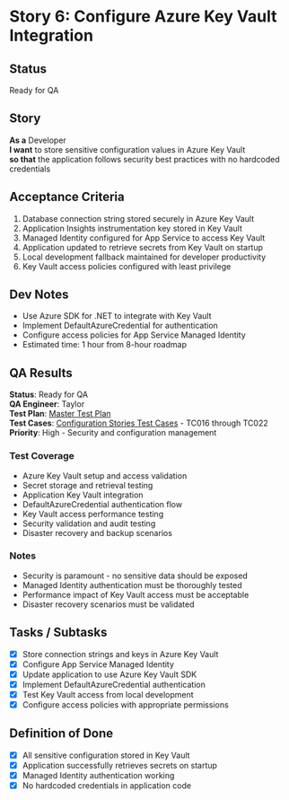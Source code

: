 # Story 6: Configure Azure Key Vault Integration

## Status
Ready for QA

## Story

**As a** Developer  
**I want** to store sensitive configuration values in Azure Key Vault  
**so that** the application follows security best practices with no hardcoded credentials

## Acceptance Criteria

1. Database connection string stored securely in Azure Key Vault
2. Application Insights instrumentation key stored in Key Vault
3. Managed Identity configured for App Service to access Key Vault
4. Application updated to retrieve secrets from Key Vault on startup
5. Local development fallback maintained for developer productivity
6. Key Vault access policies configured with least privilege

## Dev Notes

- Use Azure SDK for .NET to integrate with Key Vault
- Implement DefaultAzureCredential for authentication
- Configure access policies for App Service Managed Identity
- Estimated time: 1 hour from 8-hour roadmap

## QA Results

**Status**: Ready for QA  
**QA Engineer**: Taylor  
**Test Plan**: [Master Test Plan](../test_plans/plan1.md)  
**Test Cases**: [Configuration Stories Test Cases](../test_cases/case2.md) - TC016 through TC022  
**Priority**: High - Security and configuration management  

### Test Coverage
- Azure Key Vault setup and access validation
- Secret storage and retrieval testing
- Application Key Vault integration
- DefaultAzureCredential authentication flow
- Key Vault access performance testing
- Security validation and audit testing
- Disaster recovery and backup scenarios

### Notes
- Security is paramount - no sensitive data should be exposed
- Managed Identity authentication must be thoroughly tested
- Performance impact of Key Vault access must be acceptable
- Disaster recovery scenarios must be validated


## Tasks / Subtasks

- [x] Store connection strings and keys in Azure Key Vault
- [x] Configure App Service Managed Identity
- [x] Update application to use Azure Key Vault SDK
- [x] Implement DefaultAzureCredential authentication
- [x] Test Key Vault access from local development
- [x] Configure access policies with appropriate permissions

## Definition of Done
- [x] All sensitive configuration stored in Key Vault
- [x] Application successfully retrieves secrets on startup
- [x] Managed Identity authentication working
- [x] No hardcoded credentials in application code